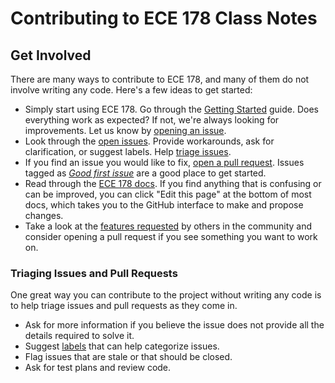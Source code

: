 # Contributing to ECE 178 Class Notes

## Get Involved

There are many ways to contribute to ECE 178, and many of them do not involve writing any code. Here's a few ideas to get started:

- Simply start using ECE 178. Go through the [Getting Started](https://amilworks.io/docs/) guide. Does everything work as expected? If not, we're always looking for improvements. Let us know by [opening an issue](#issues).
- Look through the [open issues](https://github.com/amilworks/ece178/issues). Provide workarounds, ask for clarification, or suggest labels. Help [triage issues](#triaging-issues-and-pull-requests).
- If you find an issue you would like to fix, [open a pull request](#pull-requests). Issues tagged as [_Good first issue_](https://github.com/amilworks/ece178/labels/Good%20first%20issue) are a good place to get started.
- Read through the [ECE 178 docs](https://ece178.io/docs/installation). If you find anything that is confusing or can be improved, you can click "Edit this page" at the bottom of most docs, which takes you to the GitHub interface to make and propose changes.
- Take a look at the [features requested](https://github.com/amilworks/ece178/labels/feature) by others in the community and consider opening a pull request if you see something you want to work on.


### Triaging Issues and Pull Requests

One great way you can contribute to the project without writing any code is to help triage issues and pull requests as they come in.

- Ask for more information if you believe the issue does not provide all the details required to solve it.
- Suggest [labels](https://github.com/amilworks/ece178/labels) that can help categorize issues.
- Flag issues that are stale or that should be closed.
- Ask for test plans and review code.